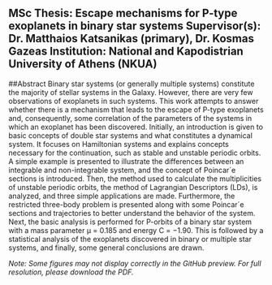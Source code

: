 **MSc Thesis: Escape mechanisms for P-type exoplanets in binary star systems**
**Supervisor(s):** Dr. Matthaios Katsanikas (primary), Dr. Kosmas Gazeas 
**Institution:** National and Kapodistrian University of Athens (NKUA) 
---
##Abstract
Binary star systems (or generally multiple systems) constitute the majority of stellar systems
in the Galaxy. However, there are very few observations of exoplanets in such systems. This work
attempts to answer whether there is a mechanism that leads to the escape of P-type exoplanets
and, consequently, some correlation of the parameters of the systems in which an exoplanet has
been discovered.
Initially, an introduction is given to basic concepts of double star systems and what constitutes
a dynamical system. It focuses on Hamiltonian systems and explains concepts necessary for
the continuation, such as stable and unstable periodic orbits. A simple example is presented
to illustrate the differences between an integrable and non-integrable system, and the concept
of Poincar´e sections is introduced. Then, the method used to calculate the multiplicities of
unstable periodic orbits, the method of Lagrangian Descriptors (LDs), is analyzed, and three
simple applications are made. Furthermore, the restricted three-body problem is presented along
with some Poincar´e sections and trajectories to better understand the behavior of the system.
Next, the basic analysis is performed for P-orbits of a binary star system with a mass parameter
μ = 0.185 and energy C = −1.90. This is followed by a statistical analysis of the exoplanets
discovered in binary or multiple star systems, and finally, some general conclusions are drawn.

*Note: Some figures may not display correctly in the GitHub preview. For full resolution, please download the PDF.*
